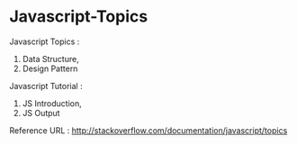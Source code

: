 # Javascript-Topics

Javascript Topics :
1. Data Structure,
2. Design Pattern

Javascript Tutorial :
1. JS Introduction,
2. JS Output

Reference URL : http://stackoverflow.com/documentation/javascript/topics
